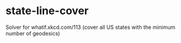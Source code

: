 # state-line-cover
Solver for whatif.xkcd.com/113 (cover all US states with the minimum number of geodesics)
